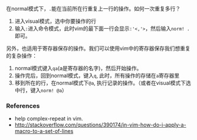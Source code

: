 在normal模式下，`.`能在当前所在行重复上一行的操作。如何一次重复多行？

1. 进入visual模式，选中你要操作的行
2. 输入`:`进入命令模式，此时vim的最下面一行会显示`:'<,'>`，然后输入`norm! .`即可。

另外，也适用于寄存器保存的操作。我们可以使用vim中的寄存器保存我们想重复的复杂操作：

1. normal模式键入`qa`(a是寄存器的名字)，然后开始操作。
2. 操作完后，回到normal模式，键入`q`, 此时，所有操作的存储在`a`寄存器里
3. 移到所在的行，在normal模式下`@a`, 执行记录的操作。（或者在visual模式下选中行，键入`norm! @a`）

### References

* help complex-repeat in vim.
* http://stackoverflow.com/questions/390174/in-vim-how-do-i-apply-a-macro-to-a-set-of-lines